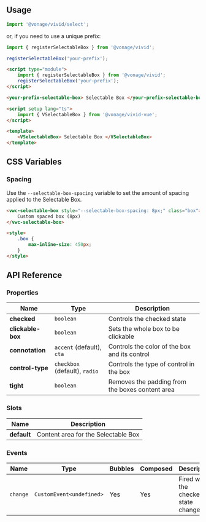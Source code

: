 ## Usage

<vwc-tabs>
<vwc-tab label="Web component"></vwc-tab>
<vwc-tab-panel>

```js
import '@vonage/vivid/select';
```

or, if you need to use a unique prefix:

```js
import { registerSelectableBox } from '@vonage/vivid';

registerSelectableBox('your-prefix');
```

```html preview
<script type="module">
	import { registerSelectableBox } from '@vonage/vivid';
	registerSelectableBox('your-prefix');
</script>

<your-prefix-selectable-box> Selectable Box </your-prefix-selectable-box>
```

</vwc-tab-panel>
<vwc-tab label="Vue"></vwc-tab>
<vwc-tab-panel>

```html
<script setup lang="ts">
	import { VSelectableBox } from '@vonage/vivid-vue';
</script>

<template>
	<VSelectableBox> Selectable Box </VSelectableBox>
</template>
```

</vwc-tab-panel>
</vwc-tabs>

## CSS Variables

### Spacing

Use the `--selectable-box-spacing` variable to set the amount of spacing applied to the Selectable Box.

```html preview
<vwc-selectable-box style="--selectable-box-spacing: 8px;" class="box">
	Custom spaced box (8px)
</vwc-selectable-box>

<style>
	.box {
		max-inline-size: 450px;
	}
</style>
```

## API Reference

### Properties

<div class="table-wrapper">

| Name              | Type                          | Description                                     |
| ----------------- | ----------------------------- | ----------------------------------------------- |
| **checked**       | `boolean`                     | Controls the checked state                      |
| **clickable-box** | `boolean`                     | Sets the whole box to be clickable              |
| **connotation**   | `accent` (default), `cta`     | Controls the color of the box and its control   |
| **control-type**  | `checkbox` (default), `radio` | Controls the type of control in the box         |
| **tight**         | `boolean`                     | Removes the padding from the boxes content area |

</div>

### Slots

<div class="table-wrapper">

| Name        | Description                         |
| ----------- | ----------------------------------- |
| **default** | Content area for the Selectable Box |

</div>

### Events

<div class="table-wrapper">

| Name     | Type                     | Bubbles | Composed | Description                          |
| -------- | ------------------------ | ------- | -------- | ------------------------------------ |
| `change` | `CustomEvent<undefined>` | Yes     | Yes      | Fired when the checked state changes |

</div>
